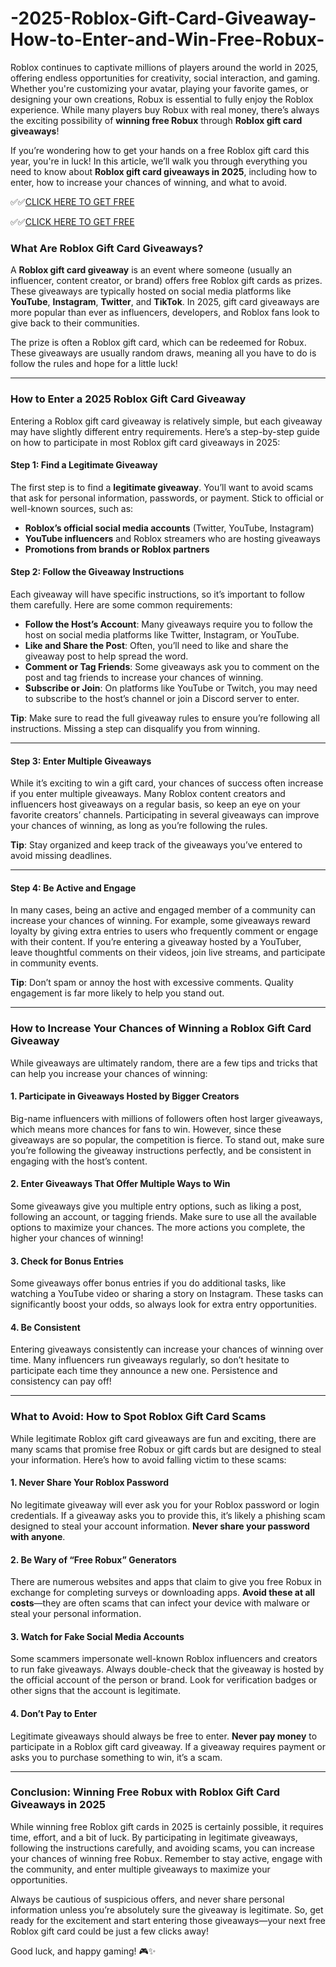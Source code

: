 # -2025-Roblox-Gift-Card-Giveaway-How-to-Enter-and-Win-Free-Robux-


Roblox continues to captivate millions of players around the world in 2025, offering endless opportunities for creativity, social interaction, and gaming. Whether you're customizing your avatar, playing your favorite games, or designing your own creations, Robux is essential to fully enjoy the Roblox experience. While many players buy Robux with real money, there’s always the exciting possibility of **winning free Robux** through **Roblox gift card giveaways**!

If you’re wondering how to get your hands on a free Roblox gift card this year, you're in luck! In this article, we’ll walk you through everything you need to know about **Roblox gift card giveaways in 2025**, including how to enter, how to increase your chances of winning, and what to avoid.

✅✅[CLICK HERE TO GET FREE](https://tinyurl.com/ycy7cnvj)

✅✅[CLICK HERE TO GET FREE](https://tinyurl.com/ycy7cnvj)

### **What Are Roblox Gift Card Giveaways?**

A **Roblox gift card giveaway** is an event where someone (usually an influencer, content creator, or brand) offers free Roblox gift cards as prizes. These giveaways are typically hosted on social media platforms like **YouTube**, **Instagram**, **Twitter**, and **TikTok**. In 2025, gift card giveaways are more popular than ever as influencers, developers, and Roblox fans look to give back to their communities.

The prize is often a Roblox gift card, which can be redeemed for Robux. These giveaways are usually random draws, meaning all you have to do is follow the rules and hope for a little luck!

---

### **How to Enter a 2025 Roblox Gift Card Giveaway**

Entering a Roblox gift card giveaway is relatively simple, but each giveaway may have slightly different entry requirements. Here’s a step-by-step guide on how to participate in most Roblox gift card giveaways in 2025:

#### **Step 1: Find a Legitimate Giveaway**
The first step is to find a **legitimate giveaway**. You’ll want to avoid scams that ask for personal information, passwords, or payment. Stick to official or well-known sources, such as:

- **Roblox’s official social media accounts** (Twitter, YouTube, Instagram)
- **YouTube influencers** and Roblox streamers who are hosting giveaways
- **Promotions from brands or Roblox partners**

#### **Step 2: Follow the Giveaway Instructions**
Each giveaway will have specific instructions, so it’s important to follow them carefully. Here are some common requirements:

- **Follow the Host’s Account**: Many giveaways require you to follow the host on social media platforms like Twitter, Instagram, or YouTube.
- **Like and Share the Post**: Often, you’ll need to like and share the giveaway post to help spread the word.
- **Comment or Tag Friends**: Some giveaways ask you to comment on the post and tag friends to increase your chances of winning.
- **Subscribe or Join**: On platforms like YouTube or Twitch, you may need to subscribe to the host’s channel or join a Discord server to enter.

**Tip**: Make sure to read the full giveaway rules to ensure you’re following all instructions. Missing a step can disqualify you from winning.

---

#### **Step 3: Enter Multiple Giveaways**
While it’s exciting to win a gift card, your chances of success often increase if you enter multiple giveaways. Many Roblox content creators and influencers host giveaways on a regular basis, so keep an eye on your favorite creators’ channels. Participating in several giveaways can improve your chances of winning, as long as you’re following the rules.

**Tip**: Stay organized and keep track of the giveaways you’ve entered to avoid missing deadlines.

---

#### **Step 4: Be Active and Engage**
In many cases, being an active and engaged member of a community can increase your chances of winning. For example, some giveaways reward loyalty by giving extra entries to users who frequently comment or engage with their content. If you’re entering a giveaway hosted by a YouTuber, leave thoughtful comments on their videos, join live streams, and participate in community events.

**Tip**: Don’t spam or annoy the host with excessive comments. Quality engagement is far more likely to help you stand out.

---

### **How to Increase Your Chances of Winning a Roblox Gift Card Giveaway**

While giveaways are ultimately random, there are a few tips and tricks that can help you increase your chances of winning:

#### **1. Participate in Giveaways Hosted by Bigger Creators**
Big-name influencers with millions of followers often host larger giveaways, which means more chances for fans to win. However, since these giveaways are so popular, the competition is fierce. To stand out, make sure you’re following the giveaway instructions perfectly, and be consistent in engaging with the host’s content.

#### **2. Enter Giveaways That Offer Multiple Ways to Win**
Some giveaways give you multiple entry options, such as liking a post, following an account, or tagging friends. Make sure to use all the available options to maximize your chances. The more actions you complete, the higher your chances of winning!

#### **3. Check for Bonus Entries**
Some giveaways offer bonus entries if you do additional tasks, like watching a YouTube video or sharing a story on Instagram. These tasks can significantly boost your odds, so always look for extra entry opportunities.

#### **4. Be Consistent**
Entering giveaways consistently can increase your chances of winning over time. Many influencers run giveaways regularly, so don’t hesitate to participate each time they announce a new one. Persistence and consistency can pay off!

---

### **What to Avoid: How to Spot Roblox Gift Card Scams**

While legitimate Roblox gift card giveaways are fun and exciting, there are many scams that promise free Robux or gift cards but are designed to steal your information. Here’s how to avoid falling victim to these scams:

#### **1. Never Share Your Roblox Password**
No legitimate giveaway will ever ask you for your Roblox password or login credentials. If a giveaway asks you to provide this, it’s likely a phishing scam designed to steal your account information. **Never share your password with anyone**.

#### **2. Be Wary of “Free Robux” Generators**
There are numerous websites and apps that claim to give you free Robux in exchange for completing surveys or downloading apps. **Avoid these at all costs**—they are often scams that can infect your device with malware or steal your personal information.

#### **3. Watch for Fake Social Media Accounts**
Some scammers impersonate well-known Roblox influencers and creators to run fake giveaways. Always double-check that the giveaway is hosted by the official account of the person or brand. Look for verification badges or other signs that the account is legitimate.

#### **4. Don’t Pay to Enter**
Legitimate giveaways should always be free to enter. **Never pay money** to participate in a Roblox gift card giveaway. If a giveaway requires payment or asks you to purchase something to win, it’s a scam.

---

### **Conclusion: Winning Free Robux with Roblox Gift Card Giveaways in 2025**

While winning free Roblox gift cards in 2025 is certainly possible, it requires time, effort, and a bit of luck. By participating in legitimate giveaways, following the instructions carefully, and avoiding scams, you can increase your chances of winning free Robux. Remember to stay active, engage with the community, and enter multiple giveaways to maximize your opportunities.

Always be cautious of suspicious offers, and never share personal information unless you’re absolutely sure the giveaway is legitimate. So, get ready for the excitement and start entering those giveaways—your next free Roblox gift card could be just a few clicks away!

Good luck, and happy gaming! 🎮✨
